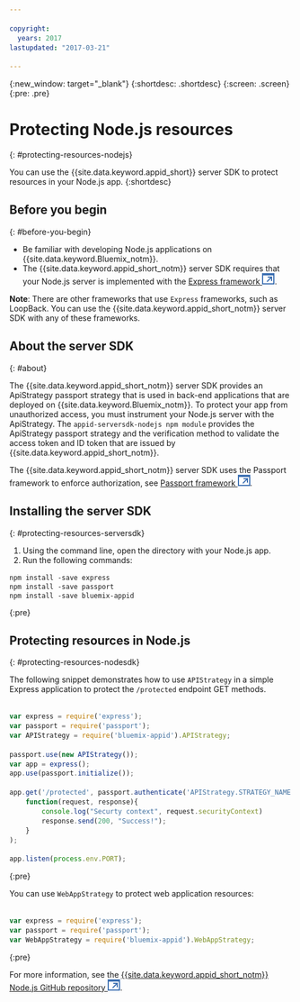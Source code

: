 ```yaml
---

copyright:
  years: 2017
lastupdated: "2017-03-21"

---
```


{:new_window: target="_blank"}
{:shortdesc: .shortdesc}
{:screen: .screen}
{:pre: .pre}

# Protecting Node.js resources
{: #protecting-resources-nodejs}

You can use the {{site.data.keyword.appid_short}} server SDK to protect resources in your Node.js app.
{:shortdesc}

## Before you begin
{: #before-you-begin}

* Be familiar with developing Node.js applications on {{site.data.keyword.Bluemix_notm}}.
* The {{site.data.keyword.appid_short_notm}} server SDK requires that your Node.js server is implemented with the <a href="http://expressjs.com/" target="_blank">Express framework <img src="../../icons/launch-glyph.svg" alt="External link icon"></a>.

**Note**: There are other frameworks that use `Express` frameworks, such as LoopBack. You can use the {{site.data.keyword.appid_short_notm}} server SDK with any of these frameworks.

## About the server SDK
{: #about}

The {{site.data.keyword.appid_short_notm}} server SDK provides an ApiStrategy passport strategy that is used in back-end applications that are deployed on {{site.data.keyword.Bluemix_notm}}. To protect your app from unauthorized access, you must instrument your Node.js server with the ApiStrategy. The `appid-serversdk-nodejs npm module` provides the ApiStrategy passport strategy and the verification method to validate the access token and ID token that are issued by {{site.data.keyword.appid_short_notm}}.

The {{site.data.keyword.appid_short_notm}} server SDK uses the Passport framework to enforce authorization, see <a href="http://passportjs.org/" target="_blank">Passport framework <img src="../../icons/launch-glyph.svg" alt="External link icon"></a>.


## Installing the server SDK
{: #protecting-resources-serversdk}

1. Using the command line, open the directory with your Node.js app.
2. Run the following commands:

  ```
  npm install -save express
  npm install -save passport
  npm install -save bluemix-appid
  ```
  {:pre}

## Protecting resources in Node.js
{: #protecting-resources-nodesdk}

The following snippet demonstrates how to use `APIStrategy` in a simple Express application to protect the `/protected` endpoint GET methods.

  ```JavaScript

  var express = require('express');
  var passport = require('passport');
  var APIStrategy = require('bluemix-appid').APIStrategy;

  passport.use(new APIStrategy());
  var app = express();
  app.use(passport.initialize());

  app.get('/protected', passport.authenticate('APIStrategy.STRATEGY_NAME', {session: false }),
      function(request, response){
          console.log("Securty context", request.securityContext)    
          response.send(200, "Success!");
      }
  );

  app.listen(process.env.PORT);
  ```
  {:pre}

You can use `WebAppStrategy` to protect web application resources:

  ```JavaScript

  var express = require('express');
  var passport = require('passport');
  var WebAppStrategy = require('bluemix-appid').WebAppStrategy;
  ```
  {:pre}

For more information, see the <a href="https://github.com/ibm-cloud-security/appid-serversdk-nodejs" target="_blank">{{site.data.keyword.appid_short_notm}} Node.js GitHub repository <img src="../../icons/launch-glyph.svg" alt="External link icon"></a>.
